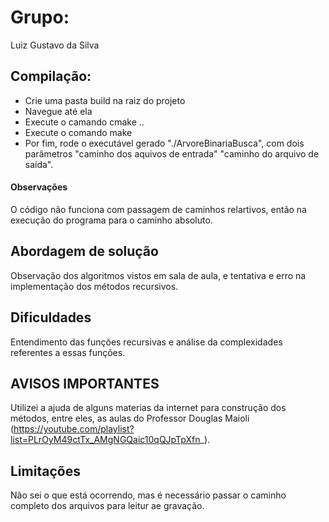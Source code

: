 # Grupo:

Luiz Gustavo da Silva

## Compilação:

- Crie uma pasta build na raiz do projeto
- Navegue até ela
- Execute o camando cmake ..
- Execute o comando make
- Por fim, rode o executável gerado "./ArvoreBinariaBusca", com dois parâmetros 
"caminho dos aquivos de entrada" "caminho do arquivo de saída".

#### Observações

O código não funciona com passagem de caminhos relartivos, então na execução do programa para o caminho absoluto.

## Abordagem de solução

Observação dos algoritmos vistos em sala de aula, e tentativa e erro na implementação dos métodos recursivos.

## Dificuldades 

Entendimento das funções recursivas e análise da complexidades referentes a essas funções.

## AVISOS IMPORTANTES

Utilizei a ajuda de alguns materias da internet para construção dos métodos, entre eles, as aulas do Professor Douglas Maioli (https://youtube.com/playlist?list=PLrOyM49ctTx_AMgNGQaic10qQJpTpXfn_).

## Limitações 

Não sei o que está ocorrendo, mas é necessário passar o caminho completo dos arquivos para leitur ae gravação.